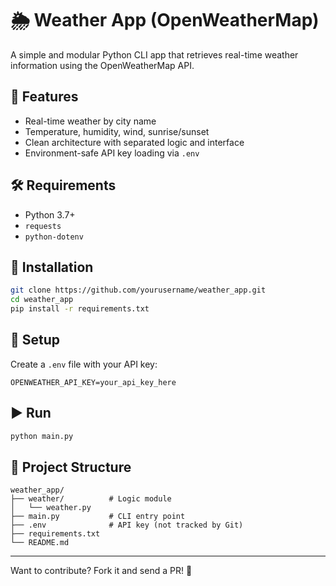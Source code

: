 # 🌦 Weather App (OpenWeatherMap)

A simple and modular Python CLI app that retrieves real-time weather information using the OpenWeatherMap API.

## 🚀 Features

- Real-time weather by city name
- Temperature, humidity, wind, sunrise/sunset
- Clean architecture with separated logic and interface
- Environment-safe API key loading via `.env`

## 🛠 Requirements

- Python 3.7+
- `requests`
- `python-dotenv`

## 🔧 Installation

```bash
git clone https://github.com/yourusername/weather_app.git
cd weather_app
pip install -r requirements.txt
```

## 🔑 Setup

Create a `.env` file with your API key:

```
OPENWEATHER_API_KEY=your_api_key_here
```

## ▶️ Run

```bash
python main.py
```

## 🧠 Project Structure

```
weather_app/
├── weather/          # Logic module
│   └── weather.py
├── main.py           # CLI entry point
├── .env              # API key (not tracked by Git)
├── requirements.txt
└── README.md
```

---

Want to contribute? Fork it and send a PR! 💬
